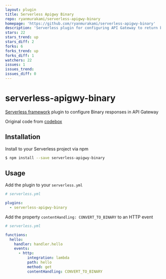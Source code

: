 ```yaml
---
layout: plugin
title: Serverless Apigwy Binary
repo: ryanmurakami/serverless-apigwy-binary
homepage: 'https://github.com/ryanmurakami/serverless-apigwy-binary'
description: 'Serverless plugin for configuring API Gateway to return binary responses'
stars: 22
stars_trend: up
stars_diff: 2
forks: 6
forks_trend: up
forks_diff: 1
watchers: 22
issues: 1
issues_trend: 
issues_diff: 0
---
```



# serverless-apigwy-binary

[Serverless framework](https://www.serverless.com) plugin to configure Binary responses in API Gateway

Original code from [codebox](https://github.com/craftship/codebox-npm/blob/master/.serverless_plugins/content-handling/index.js)

## Installation

Install to your Serverless project via npm

```bash
$ npm install --save serverless-apigwy-binary
```

## Usage

Add the plugin to your `serverless.yml`

```yaml
# serverless.yml

plugins:
  - serverless-apigwy-binary
```

Add the property `contentHandling: CONVERT_TO_BINARY` to an HTTP event

```yaml
# serverless.yml

functions:
  hello:
    handler: handler.hello
    events:
      - http:
          integration: lambda
          path: hello
          method: get
          contentHandling: CONVERT_TO_BINARY
```
